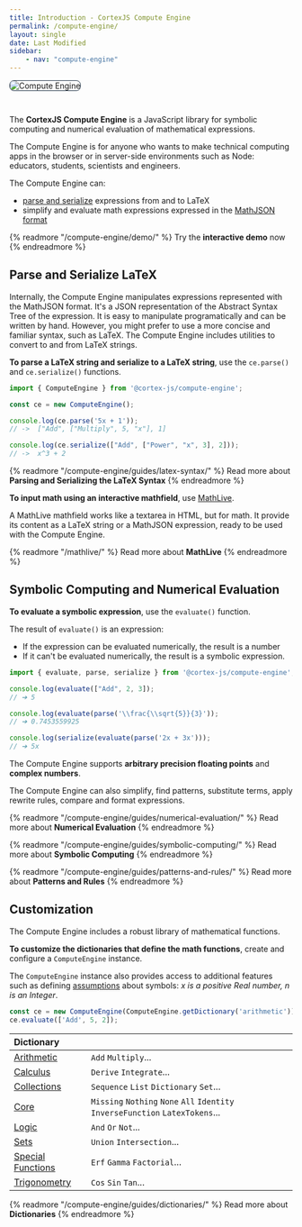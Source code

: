 ```yaml
---
title: Introduction - CortexJS Compute Engine
permalink: /compute-engine/
layout: single
date: Last Modified
sidebar:
    - nav: "compute-engine"
---
```


<img alt="Compute Engine" src='/assets/Compute-Engine-2.jpg' style='margin-bottom:2em; border-radius:8px; border:1px solid #203346'>

The **CortexJS Compute Engine** is a JavaScript library for symbolic
computing and numerical evaluation of mathematical expressions.

The Compute Engine is for anyone who wants to make technical computing apps 
in the browser or in server-side environments such as Node: educators, 
students, scientists and engineers.


The Compute Engine can:
- <a href="/compute-engine/guides/latex-syntax/">parse and serialize</a> expressions from and to LaTeX
- simplify and evaluate math expressions expressed in the <a href ="/math-json/">MathJSON format</a>

{% readmore "/compute-engine/demo/" %}
Try the **interactive demo** now
{% endreadmore %}

## Parse and Serialize LaTeX

Internally, the Compute Engine manipulates expressions represented with the 
MathJSON format. It's a JSON representation of the Abstract Syntax Tree
of the expression. It is easy to manipulate programatically and can be
written by hand. However, you might prefer to use a more concise and
familiar syntax, such as LaTeX. The Compute Engine includes utilities
to convert to and from LaTeX strings.

**To parse a LaTeX string and serialize to a LaTeX string**, use the `ce.parse()` 
and `ce.serialize()`  functions.

```js
import { ComputeEngine } from '@cortex-js/compute-engine';

const ce = new ComputeEngine();

console.log(ce.parse('5x + 1'));
// ->  ["Add", ["Multiply", 5, "x"], 1]

console.log(ce.serialize(["Add", ["Power", "x", 3], 2]));
// ->  x^3 + 2

```

{% readmore "/compute-engine/guides/latex-syntax/" %}
Read more about <strong>Parsing and Serializing the LaTeX Syntax</strong>
{% endreadmore %}

**To input math using an interactive mathfield**, use [MathLive](/mathlive/).

A MathLive mathfield works like a textarea in HTML, but for math. It provide 
its content as a LaTeX string or a MathJSON expression, ready to be used with the Compute Engine.

{% readmore "/mathlive/" %}
Read more about <strong>MathLive</strong>
{% endreadmore %}



## Symbolic Computing and Numerical Evaluation

**To evaluate a symbolic expression**, use the `evaluate()` function.

The result of `evaluate()` is an expression:

- If the expression can be evaluated numerically, the result is a number
- If it can't be evaluated numerically, the result is a symbolic expression.

```js
import { evaluate, parse, serialize } from '@cortex-js/compute-engine';

console.log(evaluate(["Add", 2, 3]);
// ➔ 5

console.log(evaluate(parse('\\frac{\\sqrt{5}}{3}'));
// ➔ 0.7453559925

console.log(serialize(evaluate(parse('2x + 3x')));
// ➔ 5x
```

The Compute Engine supports **arbitrary precision floating points** and **complex
numbers**.

The Compute Engine can also simplify, find patterns, substitute terms, apply rewrite rules,
compare and format expressions.


{% readmore "/compute-engine/guides/numerical-evaluation/" %}
Read more about <strong>Numerical Evaluation</strong>
{% endreadmore %}


{% readmore "/compute-engine/guides/symbolic-computing/" %}
Read more about <strong>Symbolic Computing</strong>
{% endreadmore %}

{% readmore "/compute-engine/guides/patterns-and-rules/" %}
Read more about <strong>Patterns and Rules</strong>
{% endreadmore %}



## Customization

The Compute Engine includes a robust library of mathematical functions. 

**To customize the dictionaries that define the math functions**, create and configure a `ComputeEngine` instance.

The `ComputeEngine` instance also provides access to additional features
such as defining [assumptions](/compute-engine/guides/assumptions/) about 
symbols: _x is a positive Real number, n is an Integer_.

```js
const ce = new ComputeEngine(ComputeEngine.getDictionary('arithmetic'));
ce.evaluate(['Add', 5, 2]);
```

<div class=symbols-table>

| Dictionary |  |
|:---|:---|
| [Arithmetic](/compute-engine/reference/arithmetic/) | `Add` `Multiply`...|
| [Calculus](/compute-engine/reference/calculus/) | `Derive` `Integrate`...|
| [Collections](/compute-engine/reference/collections/)| `Sequence` `List` `Dictionary` `Set`... |
| [Core](/compute-engine/reference/core/) | `Missing` `Nothing` `None` `All`  `Identity` `InverseFunction` `LatexTokens`... |
| [Logic](/compute-engine/reference/logic/) |`And` `Or` `Not`...|
| [Sets](/compute-engine/reference/sets/) | `Union` `Intersection`...|
| [Special Functions](/compute-engine/reference/special-functions/) | `Erf` `Gamma` `Factorial`...|
| [Trigonometry](/compute-engine/reference/trigonometry/)  | `Cos` `Sin` `Tan`...| 

</div>

{% readmore "/compute-engine/guides/dictionaries/" %}
Read more about <strong>Dictionaries</strong>
{% endreadmore %}
